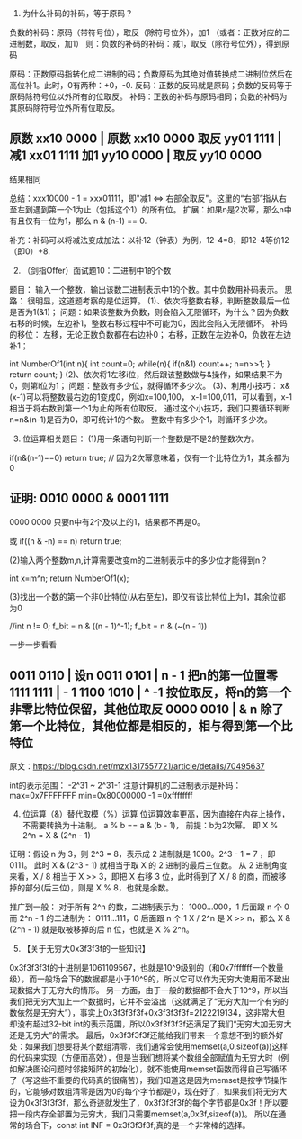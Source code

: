 1. 为什么补码的补码，等于原码？

负数的补码：原码（带符号位），取反（除符号位外），加1
（或者：正数对应的二进制数，取反，加1）
则：负数的补码的补码：减1，取反（除符号位外），得到原码

原码：正数原码指转化成二进制的码；负数原码为其绝对值转换成二进制位然后在高位补1。此时，0有两种：+0，-0.
反码：正数的反码就是原码；负数的反码等于原码除符号位以外所有的位取反。
补码：正数的补码与原码相同；负数的补码为 其原码除符号位外所有位取反。

原数  xx10 0000   |   原数  xx10 0000
取反  yy01 1111   |   减1   xx01 1111
加1   yy10 0000   |   取反  yy10 0000
--------------------------------------
结果相同

总结：xxx10000 - 1 = xxx01111，即"减1 <=> 右部全取反"。这里的“右部”指从右至左到遇到第一个1为止（包括这个1）的所有位。
扩展：如果n是2次幂，那么n中有且仅有一位为1，那么 n & (n-1) == 0.

补充：补码可以将减法变成加法：以补12（钟表）为例，12-4=8，即12-4等价12（即0）+8.

2. （剑指Offer）面试题10：二进制中1的个数

题目：
输入一个整数，输出该数二进制表示中1的个数。其中负数用补码表示。
思路：
很明显，这道题考察的是位运算。
(1)、依次将整数右移，判断整数最后一位是否为1(&1)；
问题：如果该整数为负数，则会陷入无限循环，为什么？因为负数右移的时候，左边补1，整数右移过程中不可能为0，因此会陷入无限循环。
补码的移位：
左移，无论正数负数都在右边补0；
右移，正数在左边补0，负数在左边补1；

int NumberOf1(int n){
    int count=0;
    while(n){
        if(n&1)
            count++;
        n=n>>1;
    }
    return count;
}
(2)、依次将1左移i位，然后跟该整数做与&操作，如果结果不为0，则第i位为1；
问题：整数有多少位，就得循环多少次。
(3)、利用小技巧：
x&(x-1)可以将整数最右边的1变成0，例如x=100,100， x-1=100,011，可以看到，x-1相当于将右数到第一个1为止的所有位取反。
通过这个小技巧，我们只要循环判断n=n&(n-1)是否为0，即可统计1的个数。
整数中有多少个1，则循环多少次。

3. 位运算相关题目：
(1)用一条语句判断一个整数是不是2的整数次方。

if(n&(n-1)==0) return true; // 因为2次幂意味着，仅有一个比特位为1，其余都为0

证明:
  0010 0000
& 0001 1111
------------
  0000 0000
只要n中有2个及以上的1，结果都不再是0。

或
if((n & -n) == n) return true;



(2)输入两个整数m,n,计算需要改变m的二进制表示中的多少位才能得到n？

int x=m^n; return NumberOf1(x);

(3)找出一个数的第一个非0比特位(从右至左)，即仅有该比特位上为1，其余位都为0

//int n != 0;
f_bit = n & ((n - 1)^-1);
f_bit = n & (~(n - 1))

一步一步看看

0011 0110     | 设n
0011 0101     | n - 1  把n的第一位置零
1111 1111     | - 1
1100 1010     | ^ -1  按位取反，将n的第一个非零比特位保留，其他位取反
0000 0010     | & n  除了第一个比特位，其他位都是相反的，相与得到第一个比特位
---------------------
原文：https://blog.csdn.net/mzx1317557721/article/details/70495637


int的表示范围：
-2^31 ~ 2^31-1
注意计算机的二进制表示是补码：
max=0x7FFFFFFF
min=0x80000000 
-1 =0xffffffff

4. 位运算（&）替代取模（%）运算
位运算效率更高，因为直接在内存上操作，不需要转换为十进制。
a % b == a & (b - 1)， 前提：b为2次幂。
即 X % 2^n = X & (2^n - 1)

证明：假设 n 为 3，则 2^3 = 8，表示成 2 进制就是 1000。2^3 - 1 = 7 ，即 0111。
此时 X & (2^3 - 1) 就相当于取 X 的 2 进制的最后三位数。
从 2 进制角度来看，X / 8 相当于 X >> 3，即把 X 右移 3 位，此时得到了 X / 8 的商，而被移掉的部分(后三位)，则是 X % 8，也就是余数。

推广到一般：
对于所有 2^n 的数，二进制表示为：
1000…000，1 后面跟 n 个 0
而 2^n - 1 的二进制为：
0111…111，0 后面跟 n 个 1
X / 2^n 是 X >> n，那么 X & (2^n - 1) 就是取被移掉的后 n 位，也就是 X % 2^n。


5. 【关于无穷大0x3f3f3f的一些知识】

0x3f3f3f3f的十进制是1061109567，也就是10^9级别的（和0x7fffffff一个数量级），而一般场合下的数据都是小于10^9的，所以它可以作为无穷大使用而不致出现数据大于无穷大的情形。
另一方面，由于一般的数据都不会大于10^9，所以当我们把无穷大加上一个数据时，它并不会溢出（这就满足了“无穷大加一个有穷的数依然是无穷大”），事实上0x3f3f3f3f+0x3f3f3f3f=2122219134，这非常大但却没有超过32-bit int的表示范围，所以0x3f3f3f3f还满足了我们“无穷大加无穷大还是无穷大”的需求。
最后，0x3f3f3f3f还能给我们带来一个意想不到的额外好处：如果我们想要将某个数组清零，我们通常会使用memset(a,0,sizeof(a))这样的代码来实现（方便而高效），但是当我们想将某个数组全部赋值为无穷大时（例如解决图论问题时邻接矩阵的初始化），就不能使用memset函数而得自己写循环了（写这些不重要的代码真的很痛苦），我们知道这是因为memset是按字节操作的，它能够对数组清零是因为0的每个字节都是0，现在好了，如果我们将无穷大设为0x3f3f3f3f，那么奇迹就发生了，0x3f3f3f3f的每个字节都是0x3f！所以要把一段内存全部置为无穷大，我们只需要memset(a,0x3f,sizeof(a))。 所以在通常的场合下，const int INF = 0x3f3f3f3f;真的是一个非常棒的选择。